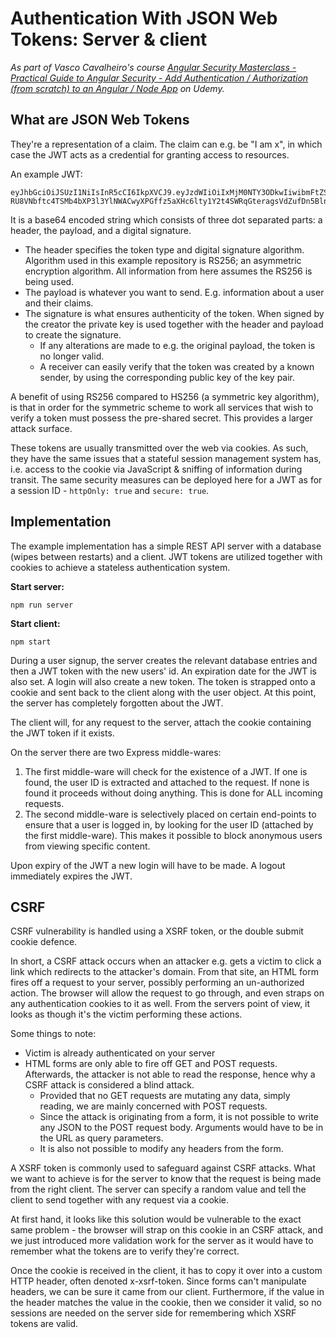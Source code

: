 # Authentication With JSON Web Tokens: Server & client

_As part of Vasco Cavalheiro's course [Angular Security Masterclass - Practical Guide to Angular Security - Add Authentication / Authorization (from scratch) to an Angular / Node App](https://www.udemy.com/course/angular-security/) on Udemy._

## What are JSON Web Tokens

They're a representation of a claim. The claim can e.g. be "I am x", in which case the JWT acts as a credential for granting access to resources.

An example JWT:

    eyJhbGciOiJSUzI1NiIsInR5cCI6IkpXVCJ9.eyJzdWIiOiIxMjM0NTY3ODkwIiwibmFtZSI6IkpvaG4gRG9lIiwiYWRtaW4iOnRydWUsImlhdCI6MTUxNjIzOTAyMn0.NHVaYe26MbtOYhSKkoKYdFVomg4i8ZJd8_-RU8VNbftc4TSMb4bXP3l3YlNWACwyXPGffz5aXHc6lty1Y2t4SWRqGteragsVdZufDn5BlnJl9pdR_kdVFUsra2rWKEofkZeIC4yWytE58sMIihvo9H1ScmmVwBcQP6XETqYd0aSHp1gOa9RdUPDvoXQ5oqygTqVtxaDr6wUFKrKItgBMzWIdNZ6y7O9E0DhEPTbE9rfBo6KTFsHAZnMg4k68CDp2woYIaXbmYTWcvbzIuHO7_37GT79XdIwkm95QJ7hYC9RiwrV7mesbY4PAahERJawntho0my942XheVLmGwLMBkQ

It is a base64 encoded string which consists of three dot separated parts: a header, the payload, and a digital signature.

- The header specifies the token type and digital signature algorithm. Algorithm used in this example repository is RS256; an asymmetric encryption algorithm. All information from here assumes the RS256 is being used.
- The payload is whatever you want to send. E.g. information about a user and their claims.
- The signature is what ensures authenticity of the token. When signed by the creator the private key is used together with the header and payload to create the signature.
  - If any alterations are made to e.g. the original payload, the token is no longer valid.
  - A receiver can easily verify that the token was created by a known sender, by using the corresponding public key of the key pair.

A benefit of using RS256 compared to HS256 (a symmetric key algorithm), is that in order for the symmetric scheme to work all services that wish to verify a token must possess the pre-shared secret. This provides a larger attack surface.

These tokens are usually transmitted over the web via cookies. As such, they have the same issues that a stateful session management system has, i.e. access to the cookie via JavaScript & sniffing of information during transit. The same security measures can be deployed here for a JWT as for a session ID - `httpOnly: true` and `secure: true`.

## Implementation

The example implementation has a simple REST API server with a database (wipes between restarts) and a client. JWT tokens are utilized together with cookies to achieve a stateless authentication system.

**Start server:**

    npm run server

**Start client:**

    npm start

During a user signup, the server creates the relevant database entries and then a JWT token with the new users' id. An expiration date for the JWT is also set. A login will also create a new token. The token is strapped onto a cookie and sent back to the client along with the user object. At this point, the server has completely forgotten about the JWT.

The client will, for any request to the server, attach the cookie containing the JWT token if it exists.

On the server there are two Express middle-wares:

1.  The first middle-ware will check for the existence of a JWT. If one is found, the user ID is extracted and attached to the request. If none is found it proceeds without doing anything. This is done for ALL incoming requests.
2.  The second middle-ware is selectively placed on certain end-points to ensure that a user is logged in, by looking for the user ID (attached by the first middle-ware). This makes it possible to block anonymous users from viewing specific content.

Upon expiry of the JWT a new login will have to be made. A logout immediately expires the JWT.

## CSRF

CSRF vulnerability is handled using a XSRF token, or the double submit cookie defence.

In short, a CSRF attack occurs when an attacker e.g. gets a victim to click a link which redirects to the attacker's domain. From that site, an HTML form fires off a request to your server, possibly performing an un-authorized action. The browser will allow the request to go through, and even straps on any authentication cookies to it as well. From the servers point of view, it looks as though it's the victim performing these actions.

Some things to note:

- Victim is already authenticated on your server
- HTML forms are only able to fire off GET and POST requests. Afterwards, the attacker is not able to read the response, hence why a CSRF attack is considered a blind attack.
  - Provided that no GET requests are mutating any data, simply reading, we are mainly concerned with POST requests.
  - Since the attack is originating from a form, it is not possible to write any JSON to the POST request body. Arguments would have to be in the URL as query parameters.
  - It is also not possible to modify any headers from the form.

A XSRF token is commonly used to safeguard against CSRF attacks. What we want to achieve is for the server to know that the request is being made from the right client. The server can specify a random value and tell the client to send together with any request via a cookie.

At first hand, it looks like this solution would be vulnerable to the exact same problem - the browser will strap on this cookie in an CSRF attack, and we just introduced more validation work for the server as it would have to remember what the tokens are to verify they're correct.

Once the cookie is received in the client, it has to copy it over into a custom HTTP header, often denoted x-xsrf-token. Since forms can't manipulate headers, we can be sure it came from our client. Furthermore, if the value in the header matches the value in the cookie, then we consider it valid, so no sessions are needed on the server side for remembering which XSRF tokens are valid.
